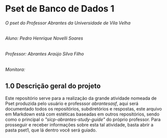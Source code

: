 # Pset de Banco de Dados 1
###### O pset do Professor Abrantes da Universidade de Vila Velha
###### Aluno: Pedro Henrique Novelli Soares
###### Professor: Abrantes Araújo Silva Filho
###### Monitora:
## 1.0 Descrição geral do projeto
Este repositório serve para a realização da grande atividade nomeada de Pset produzida pelo usuário e professsor *abrantesasf*, aqui será documentado todos os repositórios, subdiretórios e respostas, este arquivo em Markdown está com estéticas baseadas em outros repositórios, sendo como o principal o *"sicp-abrantes-study-guide"* do próprio professor.
Para prosseguir e receber informações sobre esta tal atividade, basta abrir a pasta pset1, que lá dentro você será guiado.
